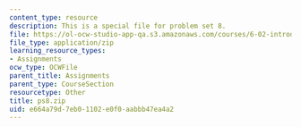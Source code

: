 ```yaml
---
content_type: resource
description: This is a special file for problem set 8.
file: https://ol-ocw-studio-app-qa.s3.amazonaws.com/courses/6-02-introduction-to-eecs-ii-digital-communication-systems-fall-2012/e664a79d7eb01102e0f0aabbb47ea4a2_ps8.zip
file_type: application/zip
learning_resource_types:
- Assignments
ocw_type: OCWFile
parent_title: Assignments
parent_type: CourseSection
resourcetype: Other
title: ps8.zip
uid: e664a79d-7eb0-1102-e0f0-aabbb47ea4a2
---
```

